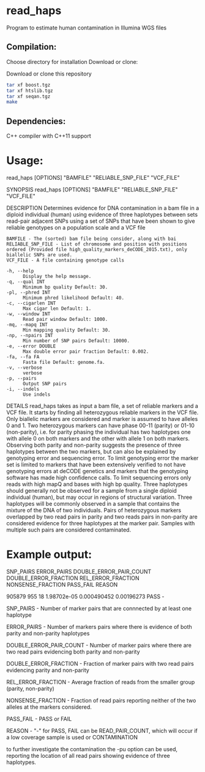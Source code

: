 # read_haps
Program to estimate human contamination in Illumina WGS files

## Compilation:

Choose directory for installation
Download or clone:

Download or clone this repository
```sh
tar xf boost.tgz
tar xf htslib.tgz
tar xf seqan.tgz
make
```

## Dependencies:
C++ compiler with C++11 support


# Usage:
 read_haps [OPTIONS] "BAMFILE" "RELIABLE_SNP_FILE" "VCF_FILE"

SYNOPSIS
    read_haps [OPTIONS] "BAMFILE" "RELIABLE_SNP_FILE" "VCF_FILE"

DESCRIPTION
    Determines evidence for DNA contamination in a bam file
    in a diploid individual (human) using evidence of three haplotypes
    between sets read-pair adjacent SNPs using a set of SNPs that
    have been shown to give reliable genotypes on a population scale and a VCF file

    BAMFILE - The (sorted) bam file being consider, along with bai
    RELIABLE_SNP_FILE - List of chromosome and position with positions ordered (Provided file high_quality_markers_deCODE_2015.txt), only biallelic SNPs are used.
    VCF_FILE - A file containing genotype calls

    -h, --help
          Display the help message.
    -q, --qual INT
          Minimum bp quality Default: 30.
    -pl, --phred INT
          Minimum phred likelihood Default: 40.
    -c, --cigarlen INT
          Max cigar len Default: 1.
    -w, --window INT
          Read pair window Default: 1000.
    -mq, --mapq INT
          Min mapping quality Default: 30.
    -np, --npairs INT
          Min number of SNP pairs Default: 10000.
    -e, --error DOUBLE
          Max double error pair fraction Default: 0.002.
    -fa, --fa FA
          Fasta file Default: genome.fa.
    -v, --verbose
          verbose
    -p, --pairs
          Output SNP pairs
    -i, --indels
          Use indels

DETAILS
  read_haps takes as input a bam file, a set of reliable markers and a VCF file. It starts by finding all heterozygous reliable markers in the VCF file.  Only biallelic
  markers are considered and  marker is assumed to have alleles 0 and 1. Two heterozygous markers can have phase 00-11 (parity) or 01-10 (non-parity), i.e. for parity 
  phasing the individual has two haplotypes one with allele 0 on both markers and the other with allele 1 on both markers.  Observing both parity and non-parity 
  suggests the presence of three haplotypes between the two markers, but can also be explained by genotyping error and sequencing error.  To limit genotyping error
  the marker set is limited to markers that have been extensively verified to not have genotyping errors at deCODE genetics and markers that the genotyping software 
  has made high confidence calls.  To limit sequencing errors only reads with high mapQ and bases with high bp quality.  Three haplotypes should generally not be 
  observed for a sample from a single diploid individual (human), but may occur in regions of structural variation.  Three haplotypes will be commonly observed in 
  a sample that contains the mixture of the DNA of two individuals. Pairs of heterozygous markers overlapped by two read pairs in parity and two reads pairs in 
  non-parity are considered evidence for three haplotypes at the marker pair.  Samples with multiple such pairs are considered contaminated.


# Example output:

SNP_PAIRS ERROR_PAIRS DOUBLE_ERROR_PAIR_COUNT DOUBLE_ERROR_FRACTION REL_ERROR_FRACTION NONSENSE_FRACTION PASS_FAIL REASON

905879 955 18 1.98702e-05 0.000490452 0.00196273 PASS -

SNP_PAIRS - Number of marker pairs that are connnected by at least one haplotype

ERROR_PAIRS - Number of markers pairs where there is evidence of both parity and non-parity haplotypes

DOUBLE_ERROR_PAIR_COUNT - Number of marker pairs where there are two read pairs evidencing both parity and non-parity

DOUBLE_ERROR_FRACTION - Fraction of marker pairs with two read pairs evidencing parity and non-parity

REL_ERROR_FRACTION - Average fraction of reads from the smaller group (parity, non-parity)

NONSENSE_FRACTION - Fraction of read pairs reporting neither of the two alleles at the markers considered.

PASS_FAIL - PASS or FAIL

REASON - "-" for PASS, FAIL can be READ_PAIR_COUNT, which will occur if a low coverage sample is used or CONTAMINATION

to further investigate the contamination the -pu option can be used, reporting the location of all read pairs showing evidence of three haplotypes.
